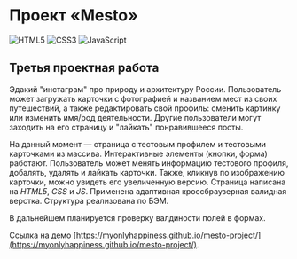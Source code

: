 # Проект «Mesto»
![HTML5](https://img.shields.io/badge/html5-%23E34F26.svg?style=for-the-badge&logo=html5&logoColor=white)
![CSS3](https://img.shields.io/badge/css3-%231572B6.svg?style=for-the-badge&logo=css3&logoColor=white)
![JavaScript](https://img.shields.io/badge/javascript-%23323330.svg?style=for-the-badge&logo=javascript&logoColor=%23F7DF1E)
## Третья проектная работа
Эдакий "инстаграм" про природу и архитектуру России. Пользователь может загружать карточки с фотографией и названием мест из своих путешествий, а также редактировать свой профиль: сменить картинку или изменить имя/род деятельности. Другие пользователи могут заходить на его страницу и "лайкать" понравившееся посты.

На данный момент — страница с тестовым профилем и тестовыми карточками из массива.
Интерактивные элементы (кнопки, форма) работают. Пользователь может менять информацию тестового профиля, добалять, удалять и лайкать карточки. Также, кликнув по изображению карточки, можно увидеть его увеличенную версию.
Страница написана на _HTML5_, _CSS_ и _JS_. Применена адаптивная кроссбраузерная валидная верстка. Структура реализована по БЭМ.

В дальнейшем планируется проверку валдиности полей в формах.

Ссылка на демо [https://myonlyhappiness.github.io/mesto-project/](https://myonlyhappiness.github.io/mesto-project/).
